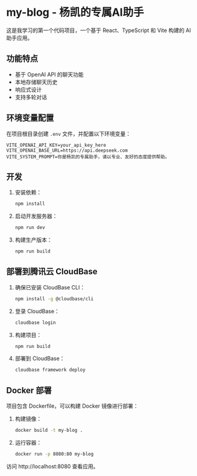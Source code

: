 # my-blog - 杨凯的专属AI助手

这是我学习的第一个代码项目，一个基于 React、TypeScript 和 Vite 构建的 AI 助手应用。

## 功能特点

- 基于 OpenAI API 的聊天功能
- 本地存储聊天历史
- 响应式设计
- 支持多轮对话

## 环境变量配置

在项目根目录创建 `.env` 文件，并配置以下环境变量：

```
VITE_OPENAI_API_KEY=your_api_key_here
VITE_OPENAI_BASE_URL=https://api.deepseek.com
VITE_SYSTEM_PROMPT=你是杨凯的专属助手，请以专业、友好的态度提供帮助。
```

## 开发

1. 安装依赖：
   ```bash
   npm install
   ```

2. 启动开发服务器：
   ```bash
   npm run dev
   ```

3. 构建生产版本：
   ```bash
   npm run build
   ```

## 部署到腾讯云 CloudBase

1. 确保已安装 CloudBase CLI：
   ```bash
   npm install -g @cloudbase/cli
   ```

2. 登录 CloudBase：
   ```bash
   cloudbase login
   ```

3. 构建项目：
   ```bash
   npm run build
   ```

4. 部署到 CloudBase：
   ```bash
   cloudbase framework deploy
   ```

## Docker 部署

项目包含 Dockerfile，可以构建 Docker 镜像进行部署：

1. 构建镜像：
   ```bash
   docker build -t my-blog .
   ```

2. 运行容器：
   ```bash
   docker run -p 8080:80 my-blog
   ```

访问 http://localhost:8080 查看应用。
